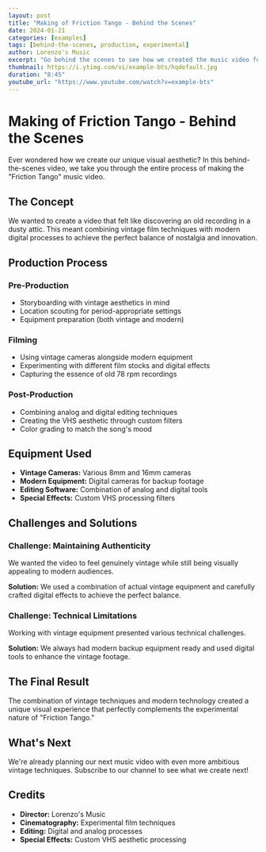 ```yaml
---
layout: post
title: "Making of Friction Tango - Behind the Scenes"
date: 2024-01-21
categories: [examples]
tags: [behind-the-scenes, production, experimental]
author: Lorenzo's Music
excerpt: "Go behind the scenes to see how we created the music video for 'Friction Tango' using vintage film techniques and digital manipulation."
thumbnail: https://i.ytimg.com/vi/example-bts/hqdefault.jpg
duration: "8:45"
youtube_url: "https://www.youtube.com/watch?v=example-bts"
---
```


# Making of Friction Tango - Behind the Scenes

Ever wondered how we create our unique visual aesthetic? In this behind-the-scenes video, we take you through the entire process of making the "Friction Tango" music video.

## The Concept

We wanted to create a video that felt like discovering an old recording in a dusty attic. This meant combining vintage film techniques with modern digital processes to achieve the perfect balance of nostalgia and innovation.

## Production Process

### Pre-Production
- Storyboarding with vintage aesthetics in mind
- Location scouting for period-appropriate settings
- Equipment preparation (both vintage and modern)

### Filming
- Using vintage cameras alongside modern equipment
- Experimenting with different film stocks and digital effects
- Capturing the essence of old 78 rpm recordings

### Post-Production
- Combining analog and digital editing techniques
- Creating the VHS aesthetic through custom filters
- Color grading to match the song's mood

## Equipment Used

- **Vintage Cameras:** Various 8mm and 16mm cameras
- **Modern Equipment:** Digital cameras for backup footage
- **Editing Software:** Combination of analog and digital tools
- **Special Effects:** Custom VHS processing filters

## Challenges and Solutions

### Challenge: Maintaining Authenticity
We wanted the video to feel genuinely vintage while still being visually appealing to modern audiences.

**Solution:** We used a combination of actual vintage equipment and carefully crafted digital effects to achieve the perfect balance.

### Challenge: Technical Limitations
Working with vintage equipment presented various technical challenges.

**Solution:** We always had modern backup equipment ready and used digital tools to enhance the vintage footage.

## The Final Result

The combination of vintage techniques and modern technology created a unique visual experience that perfectly complements the experimental nature of "Friction Tango."

## What's Next

We're already planning our next music video with even more ambitious vintage techniques. Subscribe to our channel to see what we create next!

## Credits

- **Director:** Lorenzo's Music
- **Cinematography:** Experimental film techniques
- **Editing:** Digital and analog processes
- **Special Effects:** Custom VHS aesthetic processing
